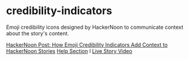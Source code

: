 # credibility-indicators
Emoji credibility icons designed by HackerNoon to communicate context about the story's content. 

[HackerNoon Post: How Emoji Credibility Indicators Add Context to HackerNoon Stories](https://hackernoon.com/how-emoji-credibility-indicators-add-context-to-hackernoon-stories)
[Help Section](https://help.hackernoon.com/emoji-credibility-indicators)  I  [Live Story Video](https://www.youtube.com/watch?v=dZdXRnmdQtQ)       
